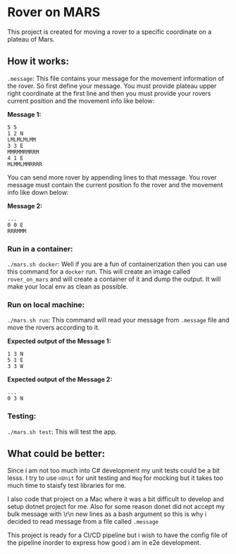 # Rover on MARS
This project is created for moving a rover to a specific coordinate on a plateau of Mars.

## How it works:
`.message`: This file contains your message for the movement information of the rover. So first define your message. You must provide plateau upper right coordinate at the first line and then you must provide your rovers current position and the movement info like below:

**Message 1:**
```
5 5
1 2 N
LMLMLMLMM
3 3 E
MMRMMRMRRM
4 1 E
MLMMLMMRRRR
```

You can send more rover by appending lines  to that message. You rover message must contain the current position fo the rover and the movement info like down below:

**Message 2:**
```
...
0 0 E
RRRMMM
```

### Run in a container:
`./mars.sh docker`: Well if you are a fun of containerization then you can use this command for a `docker` run. This will create an image called `rover_on_mars` and will create a container of it and dump the output. It will make your local env as clean as possible.

### Run on local machine:
`./mars.sh run`: This command will read your message from `.message` file and move the rovers according to it.

**Expected output of the Message 1:**
```
1 3 N
5 1 E
3 3 W
```

**Expected output of the Message 2:**
```
...
0 3 N
```

### Testing:
`./mars.sh test`: This will test the app.

## What could be better:
Since i am not too much into C# development my unit tests could be a bit lesss. I try to use `nUnit` for unit testing and `Moq` for mocking but it takes too much time to staisfy test libraries for me.

I also code that project on a Mac where it was a bit difficult to develop and setup dotnet project for me. Also for some reason donet did not accept my bulk message with \r\n new lines as a bash argument so this is why i decided to read message from a file called `.message`

This project is ready for a CI/CD pipeline but i wish to have the config file of the pipeline inorder to express how good i am in e2e development.